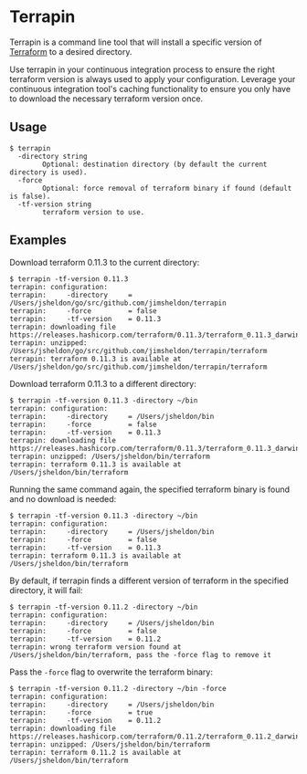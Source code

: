 # Terrapin

Terrapin is a command line tool that will install a specific version of [Terraform](https://www.terraform.io) to a desired directory.

Use terrapin in your continuous integration process to ensure the right terraform version is always used to apply your configuration. Leverage your continuous integration tool's caching functionality to ensure you only have to download the necessary terraform version once.

## Usage

```
$ terrapin
  -directory string
        Optional: destination directory (by default the current directory is used).
  -force
        Optional: force removal of terraform binary if found (default is false).
  -tf-version string
        terraform version to use.
```

## Examples

Download terraform 0.11.3 to the current directory:
```
$ terrapin -tf-version 0.11.3
terrapin: configuration:
terrapin:     -directory     = /Users/jsheldon/go/src/github.com/jimsheldon/terrapin
terrapin:     -force         = false
terrapin:     -tf-version    = 0.11.3
terrapin: downloading file https://releases.hashicorp.com/terraform/0.11.3/terraform_0.11.3_darwin_amd64.zip
terrapin: unzipped: /Users/jsheldon/go/src/github.com/jimsheldon/terrapin/terraform
terrapin: terraform 0.11.3 is available at /Users/jsheldon/go/src/github.com/jimsheldon/terrapin/terraform
```

Download terraform 0.11.3 to a different directory:
```
$ terrapin -tf-version 0.11.3 -directory ~/bin
terrapin: configuration:
terrapin:     -directory     = /Users/jsheldon/bin
terrapin:     -force         = false
terrapin:     -tf-version    = 0.11.3
terrapin: downloading file https://releases.hashicorp.com/terraform/0.11.3/terraform_0.11.3_darwin_amd64.zip
terrapin: unzipped: /Users/jsheldon/bin/terraform
terrapin: terraform 0.11.3 is available at /Users/jsheldon/bin/terraform
```

Running the same command again, the specified terraform binary is found and no download is needed:
```
$ terrapin -tf-version 0.11.3 -directory ~/bin
terrapin: configuration:
terrapin:     -directory     = /Users/jsheldon/bin
terrapin:     -force         = false
terrapin:     -tf-version    = 0.11.3
terrapin: terraform 0.11.3 is available at /Users/jsheldon/bin/terraform
```

By default, if terrapin finds a different version of terraform in the specified directory, it will fail:
```
$ terrapin -tf-version 0.11.2 -directory ~/bin
terrapin: configuration:
terrapin:     -directory     = /Users/jsheldon/bin
terrapin:     -force         = false
terrapin:     -tf-version    = 0.11.2
terrapin: wrong terraform version found at /Users/jsheldon/bin/terraform, pass the -force flag to remove it
```

Pass the `-force` flag to overwrite the terraform binary:
```
$ terrapin -tf-version 0.11.2 -directory ~/bin -force
terrapin: configuration:
terrapin:     -directory     = /Users/jsheldon/bin
terrapin:     -force         = true
terrapin:     -tf-version    = 0.11.2
terrapin: downloading file https://releases.hashicorp.com/terraform/0.11.2/terraform_0.11.2_darwin_amd64.zip
terrapin: unzipped: /Users/jsheldon/bin/terraform
terrapin: terraform 0.11.2 is available at /Users/jsheldon/bin/terraform
```